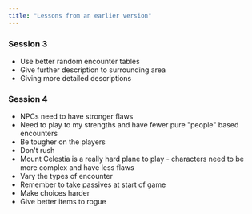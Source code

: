 ```yaml
---
title: "Lessons from an earlier version"
---
```


### Session 3

- Use better random encounter tables
- Give further description to surrounding area
- Giving more detailed descriptions

### Session 4

- NPCs need to have stronger flaws
- Need to play to my strengths and have fewer pure "people" based
  encounters
- Be tougher on the players
- Don't rush
- Mount Celestia is a really hard plane to play - characters need to be
  more complex and have less flaws
- Vary the types of encounter
- Remember to take passives at start of game
- Make choices harder
- Give better items to rogue
